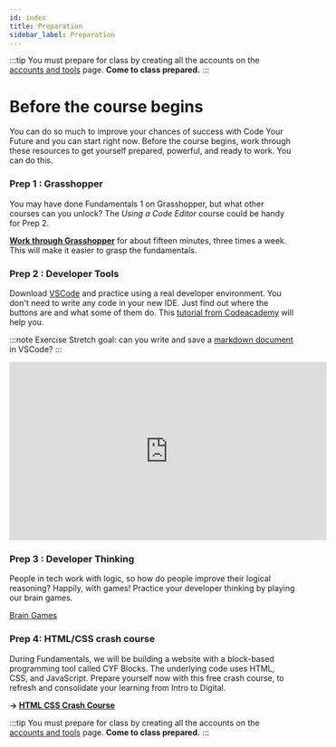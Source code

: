 ```yaml
---
id: index
title: Preparation
sidebar_label: Preparation
---
```


:::tip
You must prepare for class by creating all the accounts on the [accounts and tools](./accounts-and-tools) page. **Come to class prepared.**
:::

# Before the course begins

You can do so much to improve your chances of success with Code Your Future and you can start right now. Before the course begins, work through these resources to get yourself prepared, powerful, and ready to work. You can do this.

### Prep 1 : Grasshopper

You may have done Fundamentals 1 on Grasshopper, but what other courses can you unlock? The _Using a Code Editor_ course could be handy for Prep 2.

**[Work through Grasshopper](https://learn.grasshopper.app/)** for about fifteen minutes, three times a week. This will make it easier to grasp the fundamentals.

### Prep 2 : Developer Tools

Download [VSCode](https://code.visualstudio.com/download) and practice using a real developer environment. You don't need to write any code in your new IDE. Just find out where the buttons are and what some of them do. This [tutorial from Codeacademy](https://www.codecademy.com/article/visual-studio-code) will help you.

:::note Exercise
Stretch goal: can you write and save a [markdown document ](https://www.markdowntutorial.com/)in VSCode?
:::

<iframe width="560" height="315" src="https://www.youtube.com/embed/S320N3sxinE" title="YouTube video player" frameborder="0" allow="accelerometer; autoplay; clipboard-write; encrypted-media; gyroscope; picture-in-picture" allowfullscreen></iframe>

### Prep 3 : Developer Thinking

People in tech work with logic, so how do people improve their logical reasoning? Happily, with games! Practice your developer thinking by playing our brain games.

[Brain Games](./brain-games)

### Prep 4: HTML/CSS crash course

During Fundamentals, we will be building a website with a block-based programming tool called CYF Blocks. The underlying code uses HTML, CSS, and JavaScript. Prepare yourself now with this free crash course, to refresh and consolidate your learning from Intro to Digital.

**&rarr; [HTML CSS Crash Course](https://scrimba.com/learn/htmlcss)**

:::tip
You must prepare for class by creating all the accounts on the [accounts and tools](./accounts-and-tools) page. **Come to class prepared.**
:::
